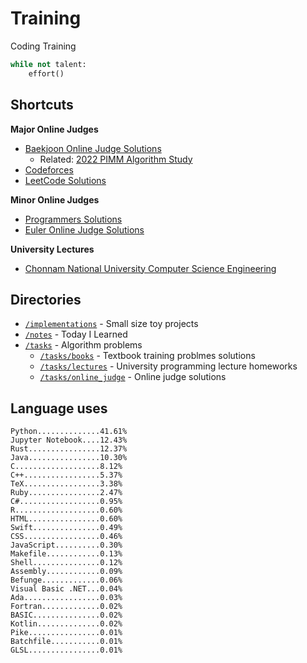 # Training
Coding Training

```python
while not talent:
    effort()
```

## Shortcuts
**Major Online Judges**
* [Baekjoon Online Judge Solutions](./tasks/online_judge/baekjoon/)
  * Related: [2022 PIMM Algorithm Study](https://github.com/rootachieve/Algorithm-study)
* [Codeforces](./tasks/online_judge/codeforces/)
* [LeetCode Solutions](./tasks/online_judge/leetcode/)

**Minor Online Judges**
* [Programmers Solutions](./tasks/online_judge/programmers)
* [Euler Online Judge Solutions](./tasks/online_judge/euleroj)

**University Lectures**
* [Chonnam National University Computer Science Engineering](./tasks/lectures/jnu/)

## Directories
* [`/implementations`](./implementations/) - Small size toy projects
* [`/notes`](./notes/) - Today I Learned
* [`/tasks`](./tasks/) - Algorithm problems
  * [`/tasks/books`](./tasks/books/) - Textbook training problmes solutions
  * [`/tasks/lectures`](./tasks/lectures/) - University programming lecture homeworks
  * [`/tasks/online_judge`](./tasks/online_judge/) - Online judge solutions

## Language uses
```
Python..............41.61%
Jupyter Notebook....12.43%
Rust................12.37%
Java................10.30%
C...................8.12%
C++.................5.37%
TeX.................3.38%
Ruby................2.47%
C#..................0.95%
R...................0.60%
HTML................0.60%
Swift...............0.49%
CSS.................0.46%
JavaScript..........0.30%
Makefile............0.13%
Shell...............0.12%
Assembly............0.09%
Befunge.............0.06%
Visual Basic .NET...0.04%
Ada.................0.03%
Fortran.............0.02%
BASIC...............0.02%
Kotlin..............0.02%
Pike................0.01%
Batchfile...........0.01%
GLSL................0.01%
```
